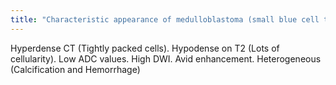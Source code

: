 ```yaml
---
title: "Characteristic appearance of medulloblastoma (small blue cell tumor)."
---
```

Hyperdense CT (Tightly packed cells). Hypodense on T2 (Lots of cellularity). Low ADC values. High DWI. Avid enhancement. Heterogeneous (Calcification and Hemorrhage)

